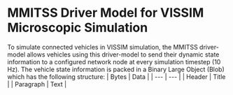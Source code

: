 # MMITSS Driver Model for VISSIM Microscopic Simulation

To simulate connected vehicles in VISSIM simulation, the MMITSS driver-model allows vehicles using this driver-model to send their dynamic state information to a configured network node at every simulation timestep (10 Hz). The vehicle state information is packed in a Binary Large Object (Blob) which has the following structure:
| Bytes | Data |
| --- | --- |
| Header | Title |
| Paragraph | Text |
